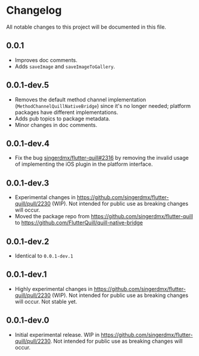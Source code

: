 # Changelog

All notable changes to this project will be documented in this file.

## 0.0.1

- Improves doc comments.
- Adds `saveImage` and `saveImageToGallery`.

## 0.0.1-dev.5

- Removes the default method channel implementation (`MethodChannelQuillNativeBridge`) since it's no longer needed; platform packages have different implementations.
- Adds pub topics to package metadata.
- Minor changes in doc comments.

## 0.0.1-dev.4

- Fix the bug [singerdmx/flutter-quill#2316](https://github.com/singerdmx/flutter-quill/issues/2316) by removing the invalid usage of implementing the iOS plugin in the platform interface.

## 0.0.1-dev.3

- Experimental changes in https://github.com/singerdmx/flutter-quill/pull/2230 (WIP). Not intended for public use as breaking changes will occur.
- Moved the package repo from https://github.com/singerdmx/flutter-quill to https://github.com/FlutterQuill/quill-native-bridge

## 0.0.1-dev.2

- Identical to `0.0.1-dev.1`

## 0.0.1-dev.1

- Highly experimental changes in https://github.com/singerdmx/flutter-quill/pull/2230 (WIP). Not intended for public use as breaking changes will occur. Not stable yet.

## 0.0.1-dev.0

- Initial experimental release. WIP in https://github.com/singerdmx/flutter-quill/pull/2230. Not intended for public use as breaking changes will occur.